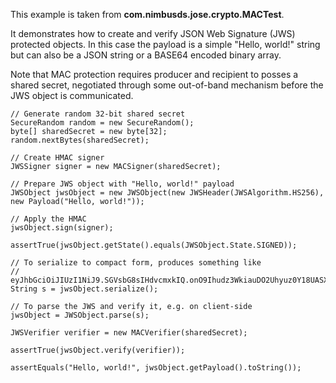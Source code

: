 This example is taken from **com.nimbusds.jose.crypto.MACTest**.

It demonstrates how to create and verify JSON Web Signature (JWS) protected objects. In this case the payload is a simple "Hello, world!" string but can also be a JSON string or a BASE64 encoded binary array.

Note that MAC protection requires producer and recipient to posses a shared secret, negotiated through some out-of-band mechanism before the JWS object is communicated.


    // Generate random 32-bit shared secret
    SecureRandom random = new SecureRandom();
    byte[] sharedSecret = new byte[32];
    random.nextBytes(sharedSecret);

    // Create HMAC signer
    JWSSigner signer = new MACSigner(sharedSecret);

    // Prepare JWS object with "Hello, world!" payload
    JWSObject jwsObject = new JWSObject(new JWSHeader(JWSAlgorithm.HS256), new Payload("Hello, world!"));

    // Apply the HMAC
    jwsObject.sign(signer);

    assertTrue(jwsObject.getState().equals(JWSObject.State.SIGNED));

    // To serialize to compact form, produces something like
    // eyJhbGciOiJIUzI1NiJ9.SGVsbG8sIHdvcmxkIQ.onO9Ihudz3WkiauDO2Uhyuz0Y18UASXlSc1eS0NkWyA
    String s = jwsObject.serialize();

    // To parse the JWS and verify it, e.g. on client-side
    jwsObject = JWSObject.parse(s);

    JWSVerifier verifier = new MACVerifier(sharedSecret);

    assertTrue(jwsObject.verify(verifier));

    assertEquals("Hello, world!", jwsObject.getPayload().toString());
